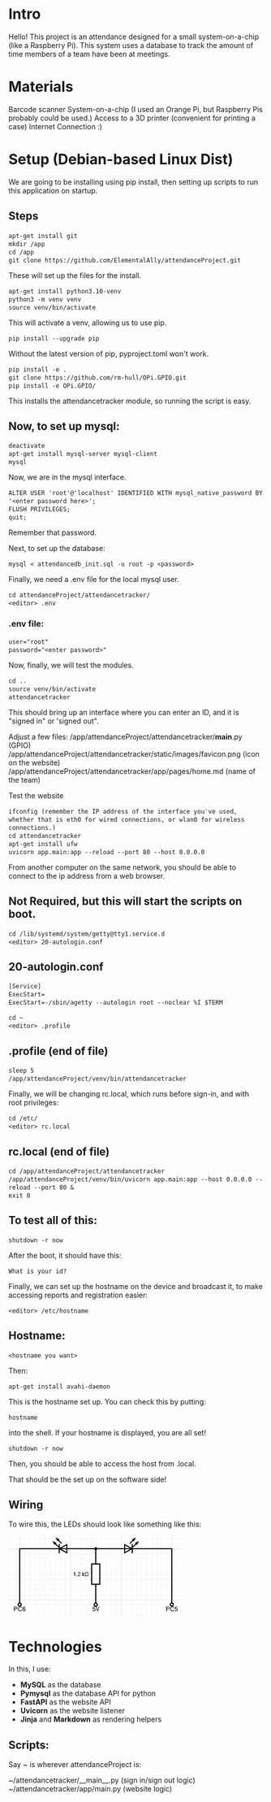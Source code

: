 # Intro
Hello! This project is an attendance designed for a small system-on-a-chip (like a Raspberry Pi). This system uses a database to track the amount of time members of a team have been at meetings.

# Materials
Barcode scanner
System-on-a-chip (I used an Orange Pi, but Raspberry Pis probably could be used.)
Access to a 3D printer (convenient for printing a case)
Internet Connection :)

# Setup (Debian-based Linux Dist)
We are going to be installing using pip install, then setting up scripts to run this application on startup.

## Steps
```
apt-get install git
mkdir /app
cd /app
git clone https://github.com/ElementalAlly/attendanceProject.git
```

These will set up the files for the install.

```
apt-get install python3.10-venv
python3 -m venv venv
source venv/bin/activate
```

This will activate a venv, allowing us to use pip.

```
pip install --upgrade pip
```

Without the latest version of pip, pyproject.toml won't work.

```
pip install -e .
git clone https://github.com/rm-hull/OPi.GPIO.git
pip install -e OPi.GPIO/
```

This installs the attendancetracker module, so running the script is easy.

## Now, to set up mysql:

```
deactivate
apt-get install mysql-server mysql-client
mysql
```

Now, we are in the mysql interface.

```
ALTER USER 'root'@'localhost' IDENTIFIED WITH mysql_native_password BY '<enter password here>';
FLUSH PRIVILEGES;
quit;
```

Remember that password.

Next, to set up the database:

```
mysql < attendancedb_init.sql -u root -p <password>
```

Finally, we need a .env file for the local mysql user.

```
cd attendanceProject/attendancetracker/
<editor> .env
```

### .env file:
```
user="root"
password="<enter password>"
```

Now, finally, we will test the modules.

```
cd ..
source venv/bin/activate
attendancetracker
```

This should bring up an interface where you can enter an ID, and it is "signed in" or 'signed out".

Adjust a few files:
   /app/attendanceProject/attendancetracker/__main__.py (GPIO)
   /app/attendanceProject/attendancetracker/static/images/favicon.png (icon on the website)
   /app/attendanceProject/attendancetracker/app/pages/home.md (name of the team)

Test the website
```
ifconfig (remember the IP address of the interface you've used, whether that is eth0 for wired connections, or wlan0 for wireless connections.)
cd attendancetracker
apt-get install ufw
uvicorn app.main:app --reload --port 80 --host 0.0.0.0
```

From another computer on the same network, you should be able to connect to the ip address from a web browser.

## Not Required, but this will start the scripts on boot.

```
cd /lib/systemd/system/getty@tty1.service.d
<editor> 20-autologin.conf
```

## 20-autologin.conf
```
[Service]
ExecStart=
ExecStart=-/sbin/agetty --autologin root --noclear %I $TERM
```

```
cd ~
<editor> .profile
```

## .profile (end of file)
```
sleep 5
/app/attendanceProject/venv/bin/attendancetracker
```

Finally, we will be changing rc.local, which runs before sign-in, and with root privileges:

```
cd /etc/
<editor> rc.local
```

## rc.local (end of file)
```
cd /app/attendanceProject/attendancetracker
/app/attendanceProject/venv/bin/uvicorn app.main:app --host 0.0.0.0 --reload --port 80 &
exit 0
```

## To test all of this:
```
shutdown -r now
```

After the boot, it should have this:

```
What is your id?

```

Finally, we can set up the hostname on the device and broadcast it, to make accessing reports and registration easier:

```
<editor> /etc/hostname
```

## Hostname:
```
<hostname you want>
```

Then:

```
apt-get install avahi-daemon
```

This is the hostname set up. You can check this by putting:

```
hostname
```

into the shell. If your hostname is displayed, you are all set!

```
shutdown -r now
```

Then, you should be able to access the host from <hostname>.local.

That should be the set up on the software side!

## Wiring

To wire this, the LEDs should look like something like this:

![circuit diagram][circuit-diagram]

[circuit-diagram]: https://github.com/ElementalAlly/attendanceProject/raw/master/CircuitDiagram.png

# Technologies

In this, I use:
 - **MySQL** as the database
 - **Pymysql** as the database API for python
 - **FastAPI** as the website API
 - **Uvicorn** as the website listener
 - **Jinja** and **Markdown** as rendering helpers

## Scripts:
Say ~ is wherever attendanceProject is:

~/attendancetracker/\_\_main\_\_.py (sign in/sign out logic)
~/attendancetracker/app/main.py (website logic)
